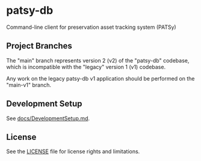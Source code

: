 # patsy-db

Command-line client for preservation asset tracking system (PATSy)

## Project Branches

The "main" branch represents version 2 (v2) of the "patsy-db" codebase, which
is incompatible with the "legacy" version 1 (v1) codebase.

Any work on the legacy patsy-db v1 application should be performed on the
"main-v1" branch.


## Development Setup

See [docs/DevelopmentSetup.md](docs/DevelopmentSetup.md).

## License

See the [LICENSE](LICENSE) file for license rights and limitations.
